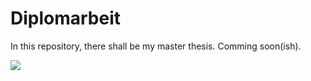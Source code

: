 # Diplomarbeit

In this repository, there shall be my master thesis. Comming soon(ish).

![](https://media2.giphy.com/media/kFgzrTt798d2w/giphy.gif)
